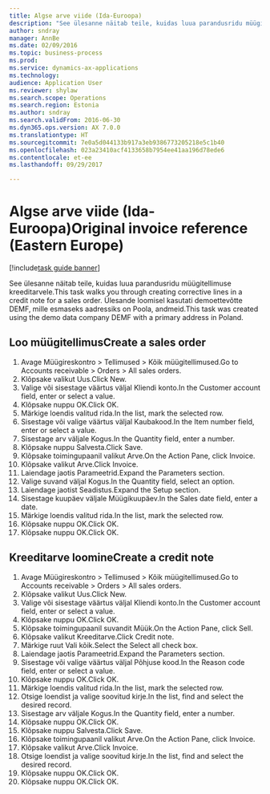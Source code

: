 ```yaml
--- 
title: Algse arve viide (Ida-Euroopa)
description: "See ülesanne näitab teile, kuidas luua parandusridu müügitellimuse kreeditarvele."
author: sndray
manager: AnnBe
ms.date: 02/09/2016
ms.topic: business-process
ms.prod: 
ms.service: dynamics-ax-applications
ms.technology: 
audience: Application User
ms.reviewer: shylaw
ms.search.scope: Operations
ms.search.region: Estonia
ms.author: sndray
ms.search.validFrom: 2016-06-30
ms.dyn365.ops.version: AX 7.0.0
ms.translationtype: HT
ms.sourcegitcommit: 7e0a5d044133b917a3eb9386773205218e5c1b40
ms.openlocfilehash: 023a23410acf4133658b7954ee41aa196d78ede6
ms.contentlocale: et-ee
ms.lasthandoff: 09/29/2017

---
```

# <a name="original-invoice-reference-eastern-europe"></a><span data-ttu-id="34656-103">Algse arve viide (Ida-Euroopa)</span><span class="sxs-lookup"><span data-stu-id="34656-103">Original invoice reference (Eastern Europe)</span></span>

[!include[task guide banner](../../includes/task-guide-banner.md)]

<span data-ttu-id="34656-104">See ülesanne näitab teile, kuidas luua parandusridu müügitellimuse kreeditarvele.</span><span class="sxs-lookup"><span data-stu-id="34656-104">This task walks you through creating corrective lines in a credit note for a sales order.</span></span> <span data-ttu-id="34656-105">Ülesande loomisel kasutati demoettevõtte DEMF, mille esmaseks aadressiks on Poola, andmeid.</span><span class="sxs-lookup"><span data-stu-id="34656-105">This task was created using the demo data company DEMF with a primary address in Poland.</span></span>


## <a name="create-a-sales-order"></a><span data-ttu-id="34656-106">Loo müügitellimus</span><span class="sxs-lookup"><span data-stu-id="34656-106">Create a sales order</span></span>
1. <span data-ttu-id="34656-107">Avage Müügireskontro > Tellimused > Kõik müügitellimused.</span><span class="sxs-lookup"><span data-stu-id="34656-107">Go to Accounts receivable > Orders > All sales orders.</span></span>
2. <span data-ttu-id="34656-108">Klõpsake valikut Uus.</span><span class="sxs-lookup"><span data-stu-id="34656-108">Click New.</span></span>
3. <span data-ttu-id="34656-109">Valige või sisestage väärtus väljal Kliendi konto.</span><span class="sxs-lookup"><span data-stu-id="34656-109">In the Customer account field, enter or select a value.</span></span>
4. <span data-ttu-id="34656-110">Klõpsake nuppu OK.</span><span class="sxs-lookup"><span data-stu-id="34656-110">Click OK.</span></span>
5. <span data-ttu-id="34656-111">Märkige loendis valitud rida.</span><span class="sxs-lookup"><span data-stu-id="34656-111">In the list, mark the selected row.</span></span>
6. <span data-ttu-id="34656-112">Sisestage või valige väärtus väljal Kaubakood.</span><span class="sxs-lookup"><span data-stu-id="34656-112">In the Item number field, enter or select a value.</span></span>
7. <span data-ttu-id="34656-113">Sisestage arv väljale Kogus.</span><span class="sxs-lookup"><span data-stu-id="34656-113">In the Quantity field, enter a number.</span></span>
8. <span data-ttu-id="34656-114">Klõpsake nuppu Salvesta.</span><span class="sxs-lookup"><span data-stu-id="34656-114">Click Save.</span></span>
9. <span data-ttu-id="34656-115">Klõpsake toimingupaanil valikut Arve.</span><span class="sxs-lookup"><span data-stu-id="34656-115">On the Action Pane, click Invoice.</span></span>
10. <span data-ttu-id="34656-116">Klõpsake valikut Arve.</span><span class="sxs-lookup"><span data-stu-id="34656-116">Click Invoice.</span></span>
11. <span data-ttu-id="34656-117">Laiendage jaotis Parameetrid.</span><span class="sxs-lookup"><span data-stu-id="34656-117">Expand the Parameters section.</span></span>
12. <span data-ttu-id="34656-118">Valige suvand väljal Kogus.</span><span class="sxs-lookup"><span data-stu-id="34656-118">In the Quantity field, select an option.</span></span>
13. <span data-ttu-id="34656-119">Laiendage jaotist Seadistus.</span><span class="sxs-lookup"><span data-stu-id="34656-119">Expand the Setup section.</span></span>
14. <span data-ttu-id="34656-120">Sisestage kuupäev väljale Müügikuupäev.</span><span class="sxs-lookup"><span data-stu-id="34656-120">In the Sales date field, enter a date.</span></span>
15. <span data-ttu-id="34656-121">Märkige loendis valitud rida.</span><span class="sxs-lookup"><span data-stu-id="34656-121">In the list, mark the selected row.</span></span>
16. <span data-ttu-id="34656-122">Klõpsake nuppu OK.</span><span class="sxs-lookup"><span data-stu-id="34656-122">Click OK.</span></span>
17. <span data-ttu-id="34656-123">Klõpsake nuppu OK.</span><span class="sxs-lookup"><span data-stu-id="34656-123">Click OK.</span></span>

## <a name="create-a-credit-note"></a><span data-ttu-id="34656-124">Kreeditarve loomine</span><span class="sxs-lookup"><span data-stu-id="34656-124">Create a credit note</span></span>
1. <span data-ttu-id="34656-125">Avage Müügireskontro > Tellimused > Kõik müügitellimused.</span><span class="sxs-lookup"><span data-stu-id="34656-125">Go to Accounts receivable > Orders > All sales orders.</span></span>
2. <span data-ttu-id="34656-126">Klõpsake valikut Uus.</span><span class="sxs-lookup"><span data-stu-id="34656-126">Click New.</span></span>
3. <span data-ttu-id="34656-127">Valige või sisestage väärtus väljal Kliendi konto.</span><span class="sxs-lookup"><span data-stu-id="34656-127">In the Customer account field, enter or select a value.</span></span>
4. <span data-ttu-id="34656-128">Klõpsake nuppu OK.</span><span class="sxs-lookup"><span data-stu-id="34656-128">Click OK.</span></span>
5. <span data-ttu-id="34656-129">Klõpsake toimingupaanil suvandit Müük.</span><span class="sxs-lookup"><span data-stu-id="34656-129">On the Action Pane, click Sell.</span></span>
6. <span data-ttu-id="34656-130">Klõpsake valikut Kreeditarve.</span><span class="sxs-lookup"><span data-stu-id="34656-130">Click Credit note.</span></span>
7. <span data-ttu-id="34656-131">Märkige ruut Vali kõik.</span><span class="sxs-lookup"><span data-stu-id="34656-131">Select the Select all check box.</span></span>
8. <span data-ttu-id="34656-132">Laiendage jaotis Parameetrid.</span><span class="sxs-lookup"><span data-stu-id="34656-132">Expand the Parameters section.</span></span>
9. <span data-ttu-id="34656-133">Sisestage või valige väärtus väljal Põhjuse kood.</span><span class="sxs-lookup"><span data-stu-id="34656-133">In the Reason code field, enter or select a value.</span></span>
10. <span data-ttu-id="34656-134">Klõpsake nuppu OK.</span><span class="sxs-lookup"><span data-stu-id="34656-134">Click OK.</span></span>
11. <span data-ttu-id="34656-135">Märkige loendis valitud rida.</span><span class="sxs-lookup"><span data-stu-id="34656-135">In the list, mark the selected row.</span></span>
12. <span data-ttu-id="34656-136">Otsige loendist ja valige soovitud kirje.</span><span class="sxs-lookup"><span data-stu-id="34656-136">In the list, find and select the desired record.</span></span>
13. <span data-ttu-id="34656-137">Sisestage arv väljale Kogus.</span><span class="sxs-lookup"><span data-stu-id="34656-137">In the Quantity field, enter a number.</span></span>
14. <span data-ttu-id="34656-138">Klõpsake nuppu OK.</span><span class="sxs-lookup"><span data-stu-id="34656-138">Click OK.</span></span>
15. <span data-ttu-id="34656-139">Klõpsake nuppu Salvesta.</span><span class="sxs-lookup"><span data-stu-id="34656-139">Click Save.</span></span>
16. <span data-ttu-id="34656-140">Klõpsake toimingupaanil valikut Arve.</span><span class="sxs-lookup"><span data-stu-id="34656-140">On the Action Pane, click Invoice.</span></span>
17. <span data-ttu-id="34656-141">Klõpsake valikut Arve.</span><span class="sxs-lookup"><span data-stu-id="34656-141">Click Invoice.</span></span>
18. <span data-ttu-id="34656-142">Otsige loendist ja valige soovitud kirje.</span><span class="sxs-lookup"><span data-stu-id="34656-142">In the list, find and select the desired record.</span></span>
19. <span data-ttu-id="34656-143">Klõpsake nuppu OK.</span><span class="sxs-lookup"><span data-stu-id="34656-143">Click OK.</span></span>
20. <span data-ttu-id="34656-144">Klõpsake nuppu OK.</span><span class="sxs-lookup"><span data-stu-id="34656-144">Click OK.</span></span>


